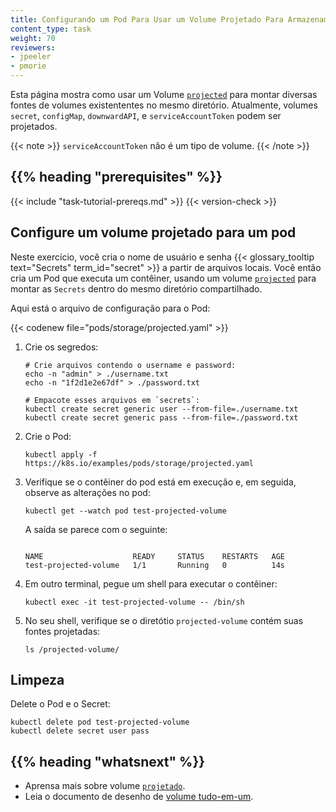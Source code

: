 ```yaml
---
title: Configurando um Pod Para Usar um Volume Projetado Para Armazenamento
content_type: task
weight: 70
reviewers:
- jpeeler
- pmorie
---
```


<!-- overview -->
Esta página mostra como usar um Volume
[`projected`](/docs/concepts/storage/volumes/#projected) para montar diversas 
fontes de volumes existententes no mesmo diretório. Atualmente, volumes `secret`, 
`configMap`, `downwardAPI`, e `serviceAccountToken` podem ser projetados.

{{< note >}}
`serviceAccountToken` não é um tipo de volume.
{{< /note >}}


## {{% heading "prerequisites" %}}

{{< include "task-tutorial-prereqs.md" >}} {{< version-check >}}


<!-- steps -->
## Configure um volume projetado para um pod

Neste exercício, você cria o nome de usuário e senha 
{{< glossary_tooltip text="Secrets" term_id="secret" >}} a partir de arquivos locais. 
Você então cria um Pod que executa um contêiner, usando um volume
[`projected`](/docs/concepts/storage/volumes/#projected) 
para montar as `Secrets` dentro do mesmo diretório compartilhado.

Aqui está o arquivo de configuração para o Pod:

{{< codenew file="pods/storage/projected.yaml" >}}

1. Crie os segredos:

    ```shell
    # Crie arquivos contendo o username e password:
    echo -n "admin" > ./username.txt
    echo -n "1f2d1e2e67df" > ./password.txt

    # Empacote esses arquivos em `secrets`:
    kubectl create secret generic user --from-file=./username.txt
    kubectl create secret generic pass --from-file=./password.txt
    ```

1. Crie o Pod:

    ```shell
    kubectl apply -f https://k8s.io/examples/pods/storage/projected.yaml
    ```

1. Verifique se o contêiner do pod está em execução e, em seguida, 
observe as alterações no pod:

    ```shell
    kubectl get --watch pod test-projected-volume
    ```

    A saída se parece com o seguinte:
    ```
    
    NAME                    READY     STATUS    RESTARTS   AGE
    test-projected-volume   1/1       Running   0          14s
    ```

1. Em outro terminal, pegue um shell para executar o contêiner:

    ```shell
    kubectl exec -it test-projected-volume -- /bin/sh
    ```

1. No seu shell, verifique se o diretótio `projected-volume` 
contém suas fontes projetadas:

    ```shell
    ls /projected-volume/
    ```

## Limpeza

Delete o Pod e o Secret:

```shell
kubectl delete pod test-projected-volume
kubectl delete secret user pass
```



## {{% heading "whatsnext" %}}

* Aprensa mais sobre volume [`projetado`](/docs/concepts/storage/volumes/#projected).
* Leia o documento de desenho de [volume tudo-em-um](https://git.k8s.io/design-proposals-archive/node/all-in-one-volume.md).

